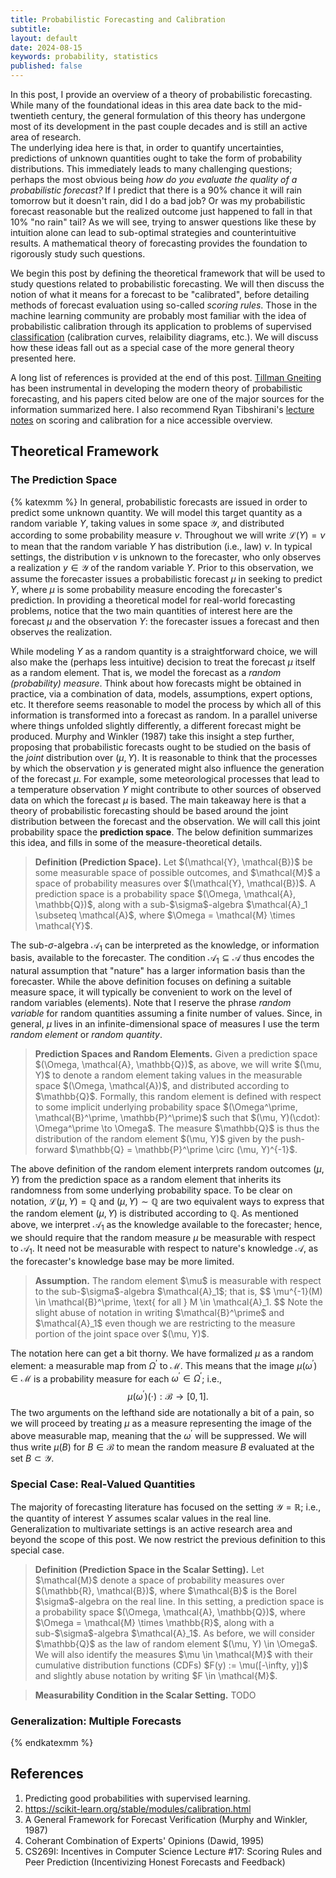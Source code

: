 ```yaml
---
title: Probabilistic Forecasting and Calibration
subtitle:
layout: default
date: 2024-08-15
keywords: probability, statistics
published: false
---
```


In this post, I provide an overview of a theory of probabilistic forecasting.
While many of the foundational ideas in this area date back to the mid-twentieth
century, the general formulation of this theory has undergone most of its
development in the past couple decades and is still an active area of research.  
The underlying idea here is that, in order to quantify uncertainties,
predictions of unknown quantities ought to take the form of probability
distributions. This immediately leads to many challenging questions; perhaps
the most obvious being *how do you evaluate the quality of a probabilistic forecast?*
If I predict that there is a 90% chance it will rain tomorrow but it doesn't rain,
did I do a bad job? Or was my probabilistic forecast reasonable but the
realized outcome just happened to fall in that 10% "no rain" tail? As we will see,
trying to answer questions like these by intuition alone can lead to sub-optimal
strategies and counterintuitive results. A mathematical theory of forecasting
provides the foundation to rigorously study such questions.

We begin this post by defining the theoretical framework that will be used to
study questions related to probabilistic forecasting. We will then discuss the
notion of what it means for a forecast to be "calibrated", before detailing
methods of forecast evaluation using so-called *scoring rules*. Those in the
machine learning community are probably most familiar with the idea of
probabilistic calibration through its application to problems of supervised
[classification](https://scikit-learn.org/stable/modules/calibration.html)
(calibration curves, relaibility diagrams, etc.). We will discuss how these
ideas fall out as a special case of the more general theory presented here.

A long list of references is provided at the end of this post.
[Tillman Gneiting](https://www.h-its.org/people/prof-dr-tilmann-gneiting/)
has been instrumental in developing the modern theory of probabilistic
forecasting, and his papers cited below are one of the major sources for
the information summarized here. I also recommend
Ryan Tibshirani's [lecture notes](https://www.stat.berkeley.edu/~ryantibs/statlearn-s23/)
on scoring and calibration for a nice accessible overview.

## Theoretical Framework
### The Prediction Space

{% katexmm %}
In general, probabilistic forecasts are issued in order to predict some
unknown quantity. We will model this target quantity as a random variable
$Y$, taking values in some space $\mathcal{Y}$, and distributed according to
some probability measure $\nu$. Throughout we will write
$\mathcal{L}(Y) = \nu$ to mean that the random variable $Y$ has distribution
(i.e., law) $\nu$. In typical settings, the distribution $\nu$ is unknown to
the forecaster, who only observes a realization $y \in \mathcal{Y}$ of the
random variable $Y$. Prior to this observation, we assume the forecaster issues a
probabilistic forecast $\mu$ in seeking to predict $Y$, where $\mu$ is some
probability measure encoding the forecaster's prediction. In providing a
theoretical model for real-world forecasting problems, notice that the two
main quantities of interest here are the forecast $\mu$ and the observation
$Y$: the forecaster issues a forecast and then observes the realization.

While modeling $Y$ as a random quantity is a straightforward choice, we will
also make the (perhaps less intuitive) decision to treat the forecast $\mu$
itself as a random element. That is, we model the forecast as a
*random (probability) measure*. Think about how forecasts might be obtained
in practice, via a combination of data, models, assumptions, expert options, etc.
It therefore seems reasonable to model the process by which all of this
information is transformed into a forecast as random. In a parallel universe
where things unfolded slightly differently, a different forecast might be
produced. Murphy and Winkler (1987) take this insight a step further, proposing
that probabilistic forecasts ought to be studied on the basis of the *joint*
distribution over $(\mu, Y)$. It is reasonable to think that the processes by
which the observation $y$ is generated might also influence the generation of
the forecast $\mu$. For example, some meteorological processes that lead to
a temperature observation $Y$ might contribute to other sources of observed
data on which the forecast $\mu$ is based. The main takeaway here is
that a theory of probabilistic forecasting should be based around the joint
distribution between the forecast and the observation. We will call this joint
probability space the **prediction space**. The below definition
summarizes this idea, and fills in some of the measure-theoretical details.

<blockquote>
  <p><strong>Definition (Prediction Space).</strong>
  Let $(\mathcal{Y}, \mathcal{B})$ be some measurable space of possible outcomes,
  and $\mathcal{M}$ a space of probability measures over $(\mathcal{Y}, \mathcal{B})$.   
  A prediction space is a probability space $(\Omega, \mathcal{A}, \mathbb{Q})$,
  along with a sub-$\sigma$-algebra $\mathcal{A}_1 \subseteq \mathcal{A}$,
  where $\Omega = \mathcal{M} \times \mathcal{Y}$.
  </p>
</blockquote>

The sub-$\sigma$-algebra $\mathcal{A}_1$ can be interpreted as the knowledge,
or information basis, available to the forecaster. The condition
$\mathcal{A}_1 \subseteq \mathcal{A}$ thus encodes the natural assumption that
"nature" has a larger information basis than the forecaster. While the above
definition focuses on defining a suitable measure space, it will typically be
convenient to work on the level of random variables (elements).
Note that I reserve the phrase *random variable* for random quantities assuming
a finite number of values. Since, in general, $\mu$ lives in an infinite-dimensional
space of measures I use the term *random element* or *random quantity*.

<blockquote>
  <p><strong>Prediction Spaces and Random Elements.</strong>
  Given a prediction space $(\Omega, \mathcal{A}, \mathbb{Q})$, as above, we
  will write $(\mu, Y)$ to denote a random element taking values in the
  measurable space $(\Omega, \mathcal{A})$, and distributed according to
  $\mathbb{Q}$. Formally, this random element is defined with respect to
  some implicit underlying probability space
  $(\Omega^\prime, \mathcal{B}^\prime, \mathbb{P}^\prime)$ such that
  $(\mu, Y)(\cdot): \Omega^\prime \to \Omega$. The measure $\mathbb{Q}$ is
  thus the distribution of the random element $(\mu, Y)$ given by the
  push-forward $\mathbb{Q} = \mathbb{P}^\prime \circ (\mu, Y)^{-1}$.
  </p>
</blockquote>

The above definition of the random element interprets random outcomes
$(\mu, Y)$ from the prediction space as a random element that inherits its
randomness from some underlying probability space. To be clear on notation,
$\mathcal{L}(\mu, Y) = \mathbb{Q}$ and $(\mu, Y) \sim \mathbb{Q}$ are two
equivalent ways to express that the random element $(\mu, Y)$ is distributed
according to $\mathbb{Q}$. As mentioned above, we interpret $\mathcal{A}_1$
as the knowledge available to the forecaster; hence, we should require that
the random measure $\mu$ be measurable with respect to $\mathcal{A}_1$. It need
not be measurable with respect to nature's knowledge $\mathcal{A}$, as the
forecaster's knowledge base may be more limited.

<blockquote>
  <p><strong>Assumption.</strong>
  The random element $\mu$ is measurable with respect to the sub-$\sigma$-algebra
  $\mathcal{A}_1$; that is,
  $$
  \mu^{-1}(M) \in \mathcal{B}^\prime, \text{ for all } M \in \mathcal{A}_1.
  $$
  Note the slight abuse of notation in writing $\mathcal{B}^\prime$ and
  $\mathcal{A}_1$ even though we are restricting to the measure portion of the
  joint space over $(\mu, Y)$.
  </p>
</blockquote>

The notation here can get a bit thorny. We have formalized $\mu$ as a random
element: a measurable map from $\Omega^\prime$ to $\mathcal{M}$. This means
that the image $\mu(\omega^\prime) \in \mathcal{M}$ is a probability measure for
each $\omega^\prime \in \Omega^\prime$; i.e.,
$$
\mu(\omega^\prime)(\cdot): \mathcal{B} \to [0, 1].
$$
The two arguments on the lefthand side are notationally a bit of a pain, so we
will proceed by treating $\mu$ as a measure representing the image
of the above measurable map, meaning that the $\omega^\prime$ will be suppressed.
We will thus write $\mu(B)$ for $B \in \mathcal{B}$ to mean the random measure
$B$ evaluated at the set $B \subset \mathcal{Y}$.

### Special Case: Real-Valued Quantities
The majority of forecasting literature has focused on the setting
$\mathcal{Y} = \mathbb{R}$; i.e., the quantity of interest $Y$ assumes
scalar values in the real line. Generalization to multivariate settings is an
active research area and beyond the scope of this post. We now restrict the
previous definition to this special case.

<blockquote>
  <p><strong>Definition (Prediction Space in the Scalar Setting).</strong>
  Let $\mathcal{M}$ denote a space of probability measures over
  $(\mathbb{R}, \mathcal{B})$, where $\mathcal{B}$ is the Borel $\sigma$-algebra
  on the real line. In this setting, a prediction space is a probability space
  $(\Omega, \mathcal{A}, \mathbb{Q})$, where
  $\Omega = \mathcal{M} \times \mathbb{R}$, along with a sub-$\sigma$-algebra
  $\mathcal{A}_1$. As before, we will consider $\mathbb{Q}$ as the law
  of random element $(\mu, Y) \in \Omega$. We will also identify the measures
  $\mu \in \mathcal{M}$ with their cumulative distribution functions (CDFs)
  $F(y) := \mu([-\infty, y])$ and slightly abuse notation by writing
  $F \in \mathcal{M}$.
  </p>
</blockquote>

<blockquote>
  <p><strong>Measurability Condition in the Scalar Setting.</strong>
  TODO
  </p>
</blockquote>


### Generalization: Multiple Forecasts  


{% endkatexmm %}







## References
1. Predicting good probabilities with supervised learning.
2. https://scikit-learn.org/stable/modules/calibration.html
3. A General Framework for Forecast Verification (Murphy and Winkler, 1987)
4. Coherant Combination of Experts' Opinions (Dawid, 1995)
5. CS269I: Incentives in Computer Science Lecture #17: Scoring Rules and Peer Prediction (Incentivizing Honest Forecasts and Feedback)
